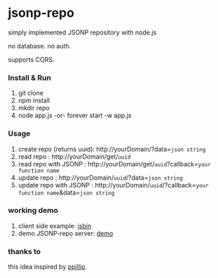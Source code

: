 jsonp-repo
=============

simply implemented JSONP repository with node.js

no database. no auth.

supports CORS.

### Install & Run
1. git clone
1. npm install
1. mkdir repo
1. node app.js -or- forever start -w app.js

### Usage
1. create repo (returns uuid): http://yourDomain/?data=`json string`
1. read repo : http://yourDomain/get/`uuid`
1. read repo with JSONP : http://yourDomain/get/`uuid`?callback=`your function name`
1. update repo : http://yourDomain/`uuid`/?data=`json string`
1. update repo with JSONP : http://yourDomain/`uuid`/?callback=`your function name`&data=`json string`

### working demo
1. client side example: [jsbin](http://jsbin.com/evijes/10/edit)
1. demo JSONP-repo server: [demo](http://jsonp-repo.aws.af.cm)

### thanks to
this idea inspired by [ppillip](http://ppillip.com).